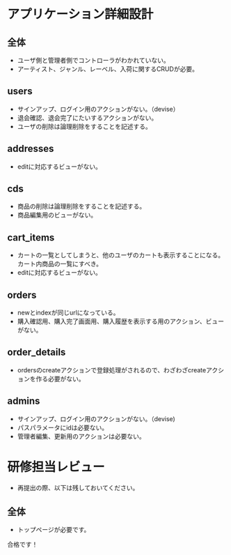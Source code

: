 # アプリケーション詳細設計
## 全体
- ユーザ側と管理者側でコントローラがわかれていない。
- アーティスト、ジャンル、レーベル、入荷に関するCRUDが必要。

## users
- サインアップ、ログイン用のアクションがない。（devise）
- 退会確認、退会完了にたいするアクションがない。
- ユーザの削除は論理削除をすることを記述する。

## addresses
- editに対応するビューがない。

## cds
- 商品の削除は論理削除をすることを記述する。
- 商品編集用のビューがない。

## cart_items
- カートの一覧としてしまうと、他のユーザのカートも表示することになる。カート内商品の一覧にすべき。
- editに対応するビューがない。

## orders
- newとindexが同じurlになっている。
- 購入確認用、購入完了画面用、購入履歴を表示する用のアクション、ビューがない。

## order_details
- ordersのcreateアクションで登録処理がされるので、わざわざcreateアクションを作る必要がない。

## admins
- サインアップ、ログイン用のアクションがない。（devise)
- パスパラメータにidは必要ない。
- 管理者編集、更新用のアクションは必要ない。


# 研修担当レビュー
- 再提出の際、以下は残しておいてください。

## 全体
- トップページが必要です。

合格です！
